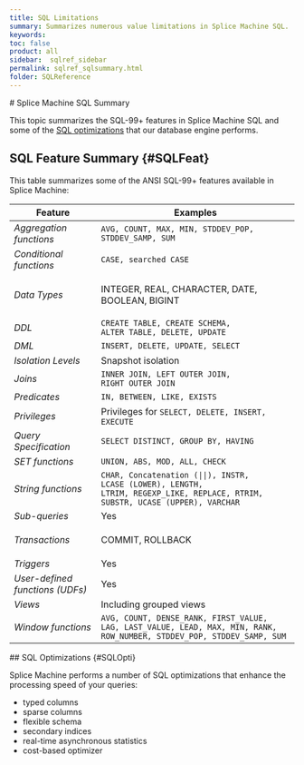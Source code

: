```yaml
---
title: SQL Limitations
summary: Summarizes numerous value limitations in Splice Machine SQL.
keywords:
toc: false
product: all
sidebar:  sqlref_sidebar
permalink: sqlref_sqlsummary.html
folder: SQLReference
---
```

<section>
<div class="TopicContent" data-swiftype-index="true" markdown="1">
# Splice Machine SQL Summary

This topic summarizes the SQL-99+ features in Splice Machine SQL and
some of the [SQL optimizations](#SQLOpti) that our database engine
performs.

## SQL Feature Summary   {#SQLFeat}

This table summarizes some of the ANSI SQL-99+ features available in
Splice Machine:

<table summary="Summary of SQL features available in Splice Machine.">
                <col />
                <col />
                <thead>
                    <tr>
                        <th>Feature</th>
                        <th>Examples</th>
                    </tr>
                </thead>
                <tbody>
                    <tr>
                        <td><em>Aggregation functions</em></td>
                        <td><code>AVG, COUNT, MAX, MIN, STDDEV_POP, STDDEV_SAMP, SUM</code></td>
                    </tr>
                    <tr>
                        <td><em>Conditional functions</em></td>
                        <td><code>CASE, searched CASE</code></td>
                    </tr>
                    <tr>
                        <td><em>Data Types</em></td>
                        <td class="CodeFont">
                            <p>INTEGER, REAL, CHARACTER, DATE, BOOLEAN, BIGINT</p>
                        </td>
                    </tr>
                    <tr>
                        <td><em>DDL</em></td>
                        <td><code>CREATE TABLE, CREATE SCHEMA, ALTER TABLE, DELETE, UPDATE</code></td>
                    </tr>
                    <tr>
                        <td><em>DML</em></td>
                        <td><code>INSERT, DELETE, UPDATE, SELECT</code></td>
                    </tr>
                    <tr>
                        <td><em>Isolation Levels</em></td>
                        <td>Snapshot isolation</td>
                    </tr>
                    <tr>
                        <td><em>Joins</em></td>
                        <td><code>INNER JOIN, LEFT OUTER JOIN, RIGHT OUTER JOIN</code></td>
                    </tr>
                    <tr>
                        <td><em>Predicates</em></td>
                        <td><code>IN, BETWEEN, LIKE, EXISTS</code></td>
                    </tr>
                    <tr>
                        <td><em>Privileges</em></td>
                        <td>Privileges for <code>SELECT, DELETE, INSERT, EXECUTE</code></td>
                    </tr>
                    <tr>
                        <td><em>Query Specification</em></td>
                        <td><code>SELECT DISTINCT, GROUP BY, HAVING</code></td>
                    </tr>
                    <tr>
                        <td><em>SET functions</em></td>
                        <td><code>UNION, ABS, MOD, ALL, CHECK</code></td>
                    </tr>
                    <tr>
                        <td><em>String functions</em></td>
                        <td><code>CHAR, Concatenation (||), INSTR, LCASE (LOWER), LENGTH,<br />LTRIM, REGEXP_LIKE, REPLACE, RTRIM, SUBSTR, UCASE (UPPER), VARCHAR</code></td>
                    </tr>
                    <tr>
                        <td><em>Sub-queries</em></td>
                        <td>Yes</td>
                    </tr>
                    <tr>
                        <td><em>Transactions</em></td>
                        <td class="CodeFont">
                            <p class="noSpaceAbove">COMMIT, ROLLBACK</p>
                        </td>
                    </tr>
                    <tr>
                        <td><em>Triggers</em></td>
                        <td>Yes</td>
                    </tr>
                    <tr>
                        <td><em>User-defined functions (UDFs)</em></td>
                        <td>Yes</td>
                    </tr>
                    <tr>
                        <td><em>Views</em></td>
                        <td>Including grouped views</td>
                    </tr>
                    <tr>
                        <td><em>Window functions</em></td>
                        <td><code>AVG, COUNT, DENSE_RANK, FIRST_VALUE, LAG, LAST_VALUE, LEAD, MAX, MIN, RANK, ROW_NUMBER, STDDEV_POP, STDDEV_SAMP, SUM</code></td>
                    </tr>
                </tbody>
            </table>
## SQL Optimizations   {#SQLOpti}

Splice Machine performs a number of SQL optimizations that enhance the
processing speed of your queries:

* typed columns
* sparse columns
* flexible schema
* secondary indices
* real-time asynchronous statistics
* cost-based optimizer

</div>
</section>

